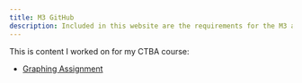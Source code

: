 ```yaml
---
title: M3 GitHub
description: Included in this website are the requirements for the M3 assignment.
---
```


This is content I worked on for my CTBA course:

- [Graphing Assignment](/graphing/index.md)
